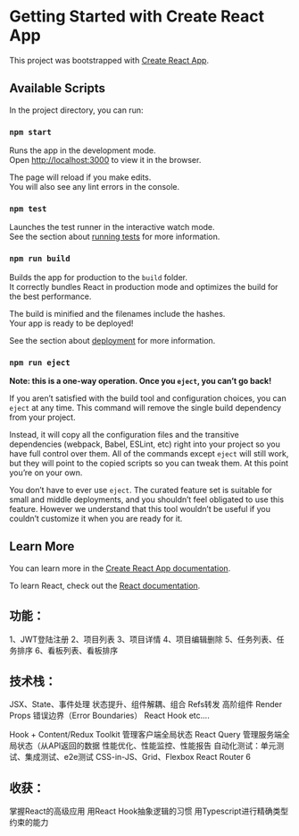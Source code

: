 # Getting Started with Create React App

This project was bootstrapped with [Create React App](https://github.com/facebook/create-react-app).

## Available Scripts

In the project directory, you can run:

### `npm start`

Runs the app in the development mode.\
Open [http://localhost:3000](http://localhost:3000) to view it in the browser.

The page will reload if you make edits.\
You will also see any lint errors in the console.

### `npm test`

Launches the test runner in the interactive watch mode.\
See the section about [running tests](https://facebook.github.io/create-react-app/docs/running-tests) for more information.

### `npm run build`

Builds the app for production to the `build` folder.\
It correctly bundles React in production mode and optimizes the build for the best performance.

The build is minified and the filenames include the hashes.\
Your app is ready to be deployed!

See the section about [deployment](https://facebook.github.io/create-react-app/docs/deployment) for more information.

### `npm run eject`

**Note: this is a one-way operation. Once you `eject`, you can’t go back!**

If you aren’t satisfied with the build tool and configuration choices, you can `eject` at any time. This command will remove the single build dependency from your project.

Instead, it will copy all the configuration files and the transitive dependencies (webpack, Babel, ESLint, etc) right into your project so you have full control over them. All of the commands except `eject` will still work, but they will point to the copied scripts so you can tweak them. At this point you’re on your own.

You don’t have to ever use `eject`. The curated feature set is suitable for small and middle deployments, and you shouldn’t feel obligated to use this feature. However we understand that this tool wouldn’t be useful if you couldn’t customize it when you are ready for it.

## Learn More

You can learn more in the [Create React App documentation](https://facebook.github.io/create-react-app/docs/getting-started).

To learn React, check out the [React documentation](https://reactjs.org/).

## 功能：
1、JWT登陆注册
2、项目列表
3、项目详情
4、项目编辑删除
5、任务列表、任务排序
6、看板列表、看板排序



## 技术栈：
JSX、State、事件处理
状态提升、组件解耦、组合
Refs转发
高阶组件
Render Props
错误边界（Error Boundaries）
React Hook
etc....

Hook + Content/Redux Toolkit 管理客户端全局状态
React Query 管理服务端全局状态（从API返回的数据
性能优化、性能监控、性能报告
自动化测试：单元测试、集成测试、e2e测试
CSS-in-JS、Grid、Flexbox
React Router 6

## 收获：
掌握React的高级应用
用React Hook抽象逻辑的习惯
用Typescript进行精确类型约束的能力
